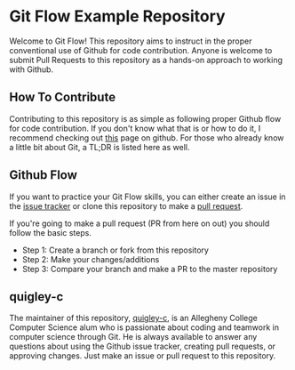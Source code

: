 # Git Flow Example Repository

Welcome to Git Flow! This repository aims to instruct in the proper conventional
use of Github for code contribution. Anyone is welcome to submit Pull Requests
to this repository as a hands-on approach to working with Github.

## How To Contribute

Contributing to this repository is as simple as following proper Github flow for
code contribution. If you don't know what that is or how to do it, I recommend
checking out [this](https://guides.github.com/introduction/flow/) page on github.
For those who already know a little bit about Git, a TL;DR is listed here as well.

## Github Flow

If you want to practice your Git Flow skills, you can either create an issue
in the [issue tracker](https://github.com/quigley-c/git-flow-example/issues)
or clone this repository to make a [pull request](
https://github.com/quigley-c/git-flow-example-pulls).

If you're going to make a pull request (PR from here on out) you should follow
the basic steps.

- Step 1: Create a branch or fork from this repository
- Step 2: Make your changes/additions
- Step 3: Compare your branch and make a PR to the master repository

## quigley-c

The maintainer of this repository, [quigley-c](https://github.com:quigley-c), is
an Allegheny College Computer Science alum who is passionate about coding and
teamwork in computer science through Git. He is always available to answer any
questions about using the Github issue tracker, creating pull requests, or
approving changes. Just make an issue or pull request to this repository.
